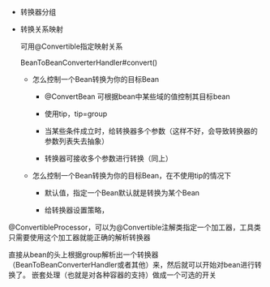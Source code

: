 - 转换器分组 
  
- 转换关系映射

    可用@Convertible指定映射关系

    BeanToBeanConverterHandler#convert() 
    
    - 怎么控制一个Bean转换为你的目标Bean

        - @ConvertBean 可根据bean中某些域的值控制其目标bean

        - 使用tip，tip=group

        - 当某些条件成立时，给转换器多个参数（这样不好，会导致转换器的参数列表失去抽象）

        - 转换器可接收多个参数进行转换（同上）

    - 怎么控制一个Bean转换为你的目标Bean，在不使用tip的情况下

        - 默认值，指定一个Bean默认就是转换为某个Bean

        - 给转换器设置策略，
        
@ConvertibleProcessor，可以为@Convertible注解类指定一个加工器，工具类只需要使用这个加工器就能正确的解析转换器

直接从bean的头上根据group解析出一个转换器（BeanToBeanConverterHandler或者其他）来，然后就可以开始对bean进行转换了。
嵌套处理（也就是对各种容器的支持）做成一个可选的开关
